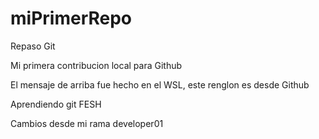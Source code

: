# miPrimerRepo
Repaso Git

Mi primera contribucion local para Github

El mensaje de arriba fue hecho en el WSL, este renglon es desde Github

Aprendiendo git FESH

Cambios desde mi rama developer01
